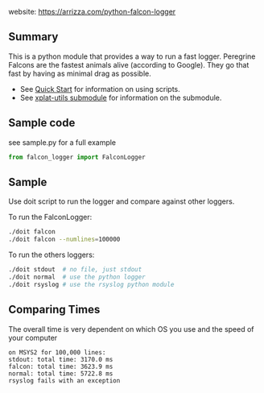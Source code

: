 website: <https://arrizza.com/python-falcon-logger>

## Summary

This is a python module that provides a way to run a fast logger.
Peregrine Falcons are the fastest animals alive (according to Google).
They go that fast by having as minimal drag as possible.

* See [Quick Start](https://arrizza.com/user-guide-quick-start) for information on using scripts.
* See [xplat-utils submodule](https://arrizza.com/xplat-utils) for information on the submodule.

## Sample code

see sample.py for a full example

```python
from falcon_logger import FalconLogger
```

## Sample

Use doit script to run the logger and compare against other loggers.

To run the FalconLogger:

```bash
./doit falcon
./doit falcon --numlines=100000
```

To run the others loggers:

```bash
./doit stdout  # no file, just stdout
./doit normal  # use the python logger
./doit rsyslog # use the rsyslog python module
```

## Comparing Times

The overall time is very dependent on which OS you use and the speed of your computer
```text
on MSYS2 for 100,000 lines:
stdout: total time: 3170.0 ms
falcon: total time: 3623.9 ms
normal: total time: 5722.8 ms
rsyslog fails with an exception 

```
